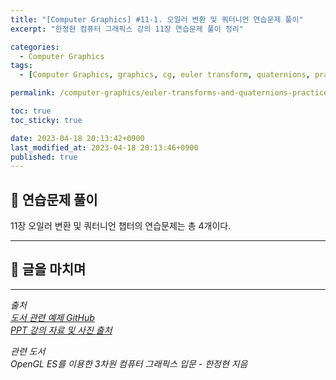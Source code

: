 ```yaml
---
title: "[Computer Graphics] #11-1. 오일러 변환 및 쿼터니언 연습문제 풀이"
excerpt: "한정현 컴퓨터 그래픽스 강의 11장 연습문제 풀이 정리"

categories:
  - Computer Graphics
tags:
  - [Computer Graphics, graphics, cg, euler transform, quaternions, practice]

permalink: /computer-graphics/euler-transforms-and-quaternions-practice/

toc: true
toc_sticky: true

date: 2023-04-18 20:13:42+0900
last_modified_at: 2023-04-18 20:13:46+0900
published: true
---
```


## 👻 연습문제 풀이
11장 오일러 변환 및 쿼터니언 챕터의 연습문제는 총 4개이다.

***

## 👻 글을 마치며

***

_출처_   
_[도서 관련 예제 GitHub](https://github.com/medialab-ku/openGLESbook)_   
_[PPT 강의 자료 및 사진 출처](https://media.korea.ac.kr/books/)_

_관련 도서_   
_OpenGL ES를 이용한 3차원 컴퓨터 그래픽스 입문 - 한정현 지음_   